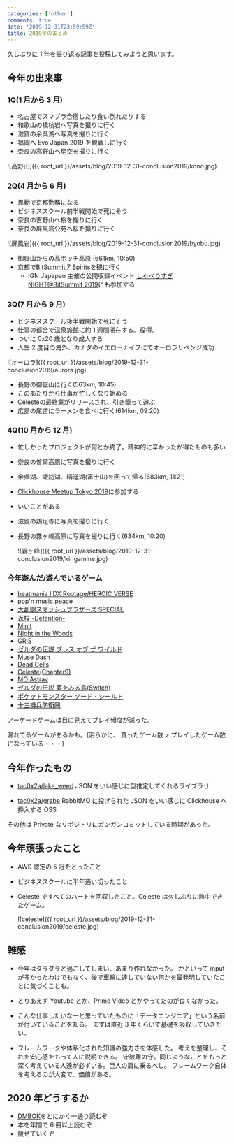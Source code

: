 ```yaml
---
categories: ['other']
comments: true
date: '2019-12-31T23:59:59Z'
title: 2019年のまとめ
---
```


久しぶりに 1 年を振り返る記事を投稿してみようと思います。

## 今年の出来事

### 1Q(1 月から 3 月)

- 名古屋でスマブラ合宿したり食い倒れたりする
- 和歌山の橋杭岩へ写真を撮りに行く
- 滋賀の余呉湖へ写真を撮りに行く
- 福岡へ Evo Japan 2019 を観戦しに行く
- 奈良の高野山へ星空を撮りに行く

![高野山]({{ root_url }}/assets/blog/2019-12-31-conclusion2019/kono.jpg)

### 2Q(4 月から 6 月)

- 異動で京都勤務になる
- ビジネススクール前半戦開始で死にそう
- 奈良の吉野山へ桜を撮りに行く
- 奈良の屏風岩公苑へ桜を撮りに行く

![屏風岩]({{ root_url }}/assets/blog/2019-12-31-conclusion2019/byobu.jpg)

- 御嶽山からの高ボッチ高原 (661km, 10:50)
- 京都で[BitSummit 7 Spirits](https://bitsummit.org/ja/)を観に行く
  - IGN Japapan 主催の公開収録イベント [しゃべりすぎ NIGHT@BitSummit 2019](https://jp.ign.com/gamer-1/35452/news/gamernightbitsummit2019531)にも参加する

### 3Q(7 月から 9 月)

- ビジネススクール後半戦開始で死にそう
- 仕事の都合で温泉旅館に約 1 週間滞在する。役得。
- ついに 0x20 歳となり成人する
- 人生 2 度目の海外、カナダのイエローナイフにてオーロラリベンジ成功

![オーロラ]({{ root_url }}/assets/blog/2019-12-31-conclusion2019/aurora.jpg)

- 長野の御嶽山に行く(563km, 10:45)
- このあたりから仕事が忙しくなり始める
- [Celeste](http://www.celestegame.com/)の最終章がリリースされ、引き籠って遊ぶ
- 広島の尾道にラーメンを食べに行く(614km, 09:20)

### 4Q(10 月から 12 月)

- 忙しかったプロジェクトが何とか終了。精神的に辛かったが得たものも多い
- 奈良の曽爾高原に写真を撮りに行く
- 余呉湖、諏訪湖、精進湖(富士山)を回って帰る(683km, 11:21)
- [Clickhouse Meetup Tokyo 2019](https://clickhouse.connpass.com/event/147001/)に参加する
- いいことがある
- 滋賀の鶏足寺に写真を撮りに行く
- 長野の霧ヶ峰高原に写真を撮りに行く(634km, 10:20)

  ![霧ヶ峰]({{ root_url }}/assets/blog/2019-12-31-conclusion2019/kirigamine.jpg)

### 今年遊んだ/遊んでいるゲーム

- [beatmania IIDX Rootage/HEROIC VERSE](https://p.eagate.573.jp/game/2dx/27/top/index.html)
- [pop'n music peace](https://p.eagate.573.jp/game/popn/peace/p/index.html)
- [大乱闘スマッシュブラザーズ SPECIAL](https://www.smashbros.com/ja_JP/)
- [返校 -Detention-](https://redcandlegames.com/detention/)
- [Minit](https://minitgame.com/)
- [Night in the Woods](http://www.nightinthewoods.com/)
- [GRIS](https://nomada.studio/)
- [ゼルダの伝説 ブレス オブ ザ ワイルド](https://www.nintendo.co.jp/zelda/index.html)
- [Muse Dash](http://www.peroperogames.com/)
- [Dead Cells](https://dead-cells.com/)
- [Celeste(Chapter9)](http://www.celestegame.com/)
- [MO:Astray](https://www.moastray.game/en)
- [ゼルダの伝説 夢をみる島(Switch)](https://www.nintendo.co.jp/switch/ar3na/)
- [ポケットモンスター ソード・シールド](https://www.pokemon.co.jp/ex/sword_shield/)
- [十三機兵防衛圏](http://13sar.jp/)

アーケードゲームは目に見えてプレイ頻度が減った。

漏れてるゲームがあるかも。(明らかに、 買ったゲーム数 > プレイしたゲーム数 になっている・・・)


## 今年作ったもの

- [tac0x2a/lake_weed](https://github.com/tac0x2a/lake_weed)
  JSON をいい感じに型推定してくれるライブラリ

- [tac0x2a/grebe](https://github.com/tac0x2a/grebe)
  RabbitMQ に投げられた JSON をいい感じに Clickhouse へ挿入する OSS

その他は Private なリポジトリにガンガンコミットしている時期があった。

## 今年頑張ったこと

- AWS 認定の 5 冠をとったこと
- ビジネススクールに半年通い切ったこと
- Celeste ですべてのハートを回収したこと。Celeste は久しぶりに熱中できたゲーム。

  ![celeste]({{ root_url }}/assets/blog/2019-12-31-conclusion2019/celeste.jpg)

## 雑感

- 今年はダラダラと過ごしてしまい、あまり作れなかった。
  かといって input が多かったわけでもなく、後で車輪に達していない何かを最発明していたことに気づくことも。

- とりあえず Youtube とか、Prime Video とかやってたのが良くなかった。

- こんな仕事したいなーと思っていたものに「データエンジニア」という名前が付いていることを知る。
  まずは直近 3 年くらいで基礎を吸収していきたい。

- フレームワークや体系化された知識の強力さを体感した。
  考えを整理し、それを安心感をもって人に説明できる。
  守破離の守。同じようなことをもっと深く考えている人達が必ずいる。巨人の肩に乗るべし。
  フレームワーク自体を考えるのが大変で、価値がある。

## 2020 年どうするか

- [DMBOK](http://www.dama-japan.org/)をとにかく一通り読むぞ
- 本を年間で 6 冊以上読むぞ
- 痩せていくぞ
